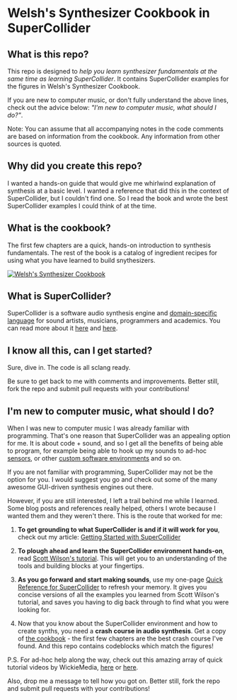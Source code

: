 # Welsh's Synthesizer Cookbook in SuperCollider

## What is this repo?

This repo is designed to *help you learn synthesizer fundamentals at the same time as learning SuperCollider*. It contains SuperCollider examples for the figures in Welsh's Synthesizer Cookbook.

If you are new to computer music, or don't fully understand the above lines, check out the advice below: *"I'm new to computer music, what should I do?"*.

Note: You can assume that all accompanying notes in the code comments are based on information from the cookbook. Any information from other sources is quoted.

## Why did you create this repo?

I wanted a hands-on guide that would give me whirlwind explanation of synthesis at a basic level. I wanted a reference that did this in the context of SuperCollider, but I couldn't find one. So I read the book and wrote the best SuperCollider examples I could think of at the time.

## What is the cookbook?

The first few chapters are a quick, hands-on introduction to synthesis fundamentals. The rest of the book is a catalog of ingredient recipes for using what you have learned to build snythesizers.

[ ![Welsh's Synthesizer Cookbook](http://3.bp.blogspot.com/-Kllf8JcKhcM/UpLsxkKci6I/AAAAAAAAC64/oFjvvJr74is/s400/cookbook.jpg) ](http://www.amazon.com/Welshs-Synthesizer-Cookbook-Programming-Universal/dp/B000ERHA4S)

## What is SuperCollider?

SuperCollider is a software audio synthesis engine and [domain-specific language](http://en.wikipedia.org/wiki/Domain-specific_language) for sound artists, musicians, programmers and academics. You can read more about it [here](http://jahya.net/blog/?2012-05-getting-started-with-supercollider) and [here](http://en.wikipedia.org/wiki/SuperCollider).

## I know all this, can I get started?

Sure, dive in. The code is all sclang ready.

Be sure to get back to me with comments and improvements. Better still, fork the repo and submit pull requests with your contributions!

## I'm new to computer music, what should I do?

When I was new to computer music I was already familiar with programming. That's one reason that SuperCollider was an appealing option for me. It is about code + sound, and so I get all the benefits of being able to program, for example being able to hook up my sounds to ad-hoc [sensors](https://www.adafruit.com/), or other [custom software environments](http://www.openframeworks.cc/) and so on.

If you are not familiar with programming, SuperCollider may not be the option for you. I would suggest you go and check out some of the many awesome GUI-driven synthesis engines out there.

However, if you are still interested, I left a trail behind me while I learned. Some blog posts and references really helped, others I wrote because I wanted them and they weren't there. This is the route that worked for me:

1. **To get grounding to what SuperCollider is and if it will work for you**, check out my article: [Getting Started with SuperCollider](http://jahya.net/blog/?2012-05-getting-started-with-supercollider)

2. **To plough ahead and learn the SuperCollider environment hands-on**, read [Scott Wilson's tutorial](http://supercollider.svn.sourceforge.net/viewvc/supercollider/trunk/common/build/Help/Tutorials/Getting-Started/Getting%20Started%20With%20SC.html). This will get you to an understanding of the tools and building blocks at your fingertips.

3. **As you go forward and start making sounds**, use my one-page [Quick Reference for SuperCollider](http://jahya.net/blog/?2012-06-quickref-for-supercollider) to refresh your memory. It gives you concise versions of all the examples you learned from Scott Wilson's tutorial, and saves you having to dig back through to find what you were looking for.

4. Now that you know about the SuperCollider environment and how to create synths, you need a **crash course in audio synthesis**. Get a copy of [the cookbook](http://www.amazon.com/Welshs-Synthesizer-Cookbook-Programming-Universal/dp/B000ERHA4S) - the first few chapters are the best crash course I've found. And this repo contains codeblocks which match the figures!

P.S. For ad-hoc help along the way, check out this amazing array of quick tutorial videos by WickieMedia, [here](http://www.youtube.com/user/wickiemedia) or [here](http://www.wickiemedia.net/audio-tutorials.html).

Also, drop me a message to tell how you got on. Better still, fork the repo and submit pull requests with your contributions!